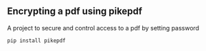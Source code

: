 ## Encrypting a pdf using pikepdf
A project to secure and control access to a pdf by setting password

```
pip install pikepdf
```

